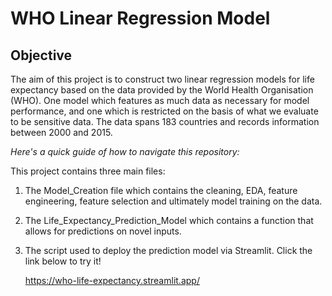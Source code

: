 # WHO Linear Regression Model

## Objective
The aim of this project is to construct two linear regression models for life expectancy based on the data provided by the World Health Organisation (WHO). One model which features as much data as necessary for model performance, and one which is restricted on the basis of what we evaluate to be sensitive data. The data spans 183 countries and records information between 2000 and 2015.

_Here's a quick guide of how to navigate this repository:_ 

This project contains three main files:

1. The Model_Creation file which contains the cleaning, EDA, feature engineering, feature selection and ultimately model training on the data.

2. The Life_Expectancy_Prediction_Model which contains a function that allows for predictions on novel inputs.
   
3. The script used to deploy the prediction model via Streamlit. Click the link below to try it! 
   
   https://who-life-expectancy.streamlit.app/
